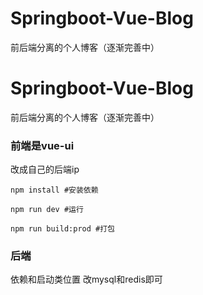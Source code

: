 # Springboot-Vue-Blog
前后端分离的个人博客（逐渐完善中）

# Springboot-Vue-Blog
前后端分离的个人博客（逐渐完善中）

### 前端是vue-ui

改成自己的后端ip
```
npm install #安装依赖

npm run dev #运行

npm run build:prod #打包
```

### 后端
依赖和启动类位置
改mysql和redis即可

